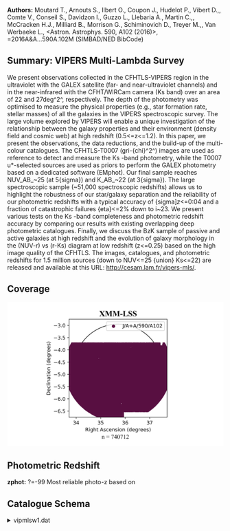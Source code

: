 **Authors:** Moutard T., Arnouts S., Ilbert O., Coupon J., Hudelot P., Vibert D.,, Comte V., Conseil S., Davidzon I., Guzzo L., Llebaria A., Martin C.,, McCracken H.J., Milliard B., Morrison G., Schiminovich D., Treyer M.,, Van Werbaeke L., <Astron. Astrophys. 590, A102 (2016)>, =2016A&A...590A.102M (SIMBAD/NED BibCode)

## Summary: VIPERS Multi-Lambda Survey 

We present observations collected in the CFHTLS-VIPERS region in the ultraviolet with the GALEX satellite (far- and near-ultraviolet channels) and in the near-infrared with the CFHT/WIRCam camera (Ks band) over an area of 22 and 27deg^2^, respectively. The depth of the photometry was optimised to measure the physical properties (e.g., star formation rate, stellar masses) of all the galaxies in the VIPERS spectroscopic survey. The large volume explored by VIPERS will enable a unique investigation of the relationship between the galaxy properties and their environment (density field and cosmic web) at high redshift (0.5<=z<=1.2). In this paper, we present the observations, the data reductions, and the build-up of the multi-colour catalogues. The CFHTLS-T0007 (gri-{chi}^2^) images are used as reference to detect and measure the Ks -band photometry, while the T0007 u*-selected sources are used as priors to perform the GALEX photometry based on a dedicated software (EMphot). Our final sample reaches NUV_AB_~25 (at 5{sigma}) and K_AB_~22 (at 3{sigma}). The large spectroscopic sample (~51,000 spectroscopic redshifts) allows us to highlight the robustness of our star/galaxy separation and the reliability of our photometric redshifts with a typical accuracy of {sigma]_z_<=0:04 and a fraction of catastrophic failures {eta}<=2% down to i~23. We present various tests on the Ks -band completeness and photometric redshift accuracy by comparing our results with existing overlapping deep photometric catalogues. Finally, we discuss the BzK sample of passive and active galaxies at high redshift and the evolution of galaxy morphology in the (NUV-r) vs (r-Ks) diagram at low redshift (z<=0.25) based on the high image quality of the CFHTLS. The images, catalogues, and photometric redshifts for 1.5 million sources (down to NUV<=25 {union} Ks<=22) are released and available at this URL: http://cesam.lam.fr/vipers-mls/.
## Coverage
![image](https://raw.githubusercontent.com/joshgithubbin/Sherlock-DDF/refs/heads/main/Catalogue%20Plotting/Catalogues/J-A+A-590-A102/Subcatalogues/XMM-LSS/Plots/fieldcover.png)
## Photometric Redshift 
 
**zphot:** ?=-99 Most reliable photo-z based on 
 

## Catalogue Schema

<details>
<summary>vipmlsw1.dat</summary>

| Bytes   | Format   | Units        | Label      | Explanations                                                     |
|:--------|:---------|:-------------|:-----------|:-----------------------------------------------------------------|
| 1- 7    | I7       | ---          | VIPERS-MLS | Running number in the considered                                 |
| 9- 24   | A16      | ---          | TileT07    | CFHTLS T0007 Tile                                                |
| 26- 36  | F11.7    | deg          | RAdeg      | Right ascension (J2000)                                          |
| 38- 48  | F11.8    | deg          | DEdeg      | Declination (J2000)                                              |
| 50- 56  | F7.3     | mag          | FUV        | ?=-99 GALEX FUV magnitude                                        |
| 58- 64  | F7.3     | mag          | NUV        | ?=-99 GALEX NUV magnitude                                        |
| 66- 72  | F7.3     | mag          | umag       | ?=-99 CFHTLS u magnitude (AB)                                    |
| 74- 80  | F7.3     | mag          | gmag       | ?=-99 CFHTLS g magnitude (AB)                                    |
| 82- 88  | F7.3     | mag          | rmag       | ?=-99 CFHTLS r magnitude (AB)                                    |
| 90- 96  | F7.3     | mag          | imag       | ?=-99 CFHTLS i magnitude (AB)                                    |
| 98-104  | F7.3     | mag          | ymag       | ?=-99 CFHTLS y magnitude (AB)                                    |
| 106-112 | F7.3     | mag          | zmag       | ?=-99 CFHTLS z magnitude (AB)                                    |
| 114-120 | F7.3     | mag          | Ksmag      | ?=-99 WIRCam Ks (2146nm) magnitude, AB                           |
| 122-146 | F25.22   | mag          | deltamag   | Weighted mean rescaling factor (from ISO                         |
| 148-157 | F10.2    | arcsec       | r2         | Half-light radius (see T0007 doc.)                               |
| 159-165 | F7.4     | mag/arcsec+2 | mumaxi     | i-band maximum surface brightness                                |
| 167     | I1       | ---          | flagpls    | [0/1] Point-Like Source (PLS) flag (1)                           |
| 169     | I1       | ---          | flagfake   | [0/1] Potential fake object flag (2)                             |
| 171-176 | F6.2     | ---          | zsec       | Redshift at the second significant PDF peak                      |
| 178-183 | F6.2     | ---          | zqso       | Best Redshift for the QSO                                        |
| 185-188 | I4       | ---          | Classks    | Classification (3)                                               |
| 190-197 | F8.4     | ---          | zphot      | ?=-99 Most reliable photo-z based on                             |
| 199-207 | F9.5     | ---          | E_zphot    | ?=-99 zphot upper error (delimiting the 32%                      |
| 209-216 | F8.4     | ---          | e_zphot    | ?=-99 zphot lower error (delimiting the 32%                      |
| 218     | I1       | ---          | mopt       | [0/1] CFHTLenS Masks (mask_opt) (4)                              |
| 220     | I1       | ---          | mgalex     | [0/1] GALEX Masks (mask_galex) (4)                               |
| 222     | I1       | ---          | lfuv       | [0/1] FUV observed region (layout_fuv) (5)                       |
| 224     | I1       | ---          | lnuv       | [0/1] NUV observed region (layout_nuv) (5)                       |
| 226     | I1       | ---          | lks        | [0/1] WIRCam observed region                                     |
| 228-235 | F8.4     | mag          | e_FUV      | ?=-99 rms uncertainty on FUV                                     |
| 237-246 | F10.4    | mag          | e_NUV      | ?=-99 rms uncertainty on FUV                                     |
| 248-257 | F10.4    | mag          | e_umag     | ?=-99 rms uncertainty on umag                                    |
| 259-267 | F9.4     | mag          | e_gmag     | ?=-99 rms uncertainty on gamg                                    |
| 269-277 | F9.4     | mag          | e_rmag     | ?=-99 rms uncertainty on rmag                                    |
| 279-286 | F8.4     | mag          | e_imag     | ?=-99 rms uncertainty on imag                                    |
| 288-296 | F9.4     | mag          | e_ymag     | ?=-99 rms uncertainty on ymag                                    |
| 298-304 | F7.3     | mag          | i+ymag     | ?=-99 CFHTLS combined i-bands                                    |
| 306-314 | F9.4     | mag          | e_i+ymag   | ?=-99 rms uncertainty on i+ymag                                  |
| 316-325 | F10.4    | mag          | e_zmag     | ?=-99 rms uncertainty on zmag                                    |
| 327-336 | F10.4    | mag          | e_Ksmag    | ?=-99 rms uncertainty on Ksmag                                   |
| 338-342 | F5.1     | ---          | Context    | Selected bands for SED fitting                                   |
| 344     | I1       | ---          | Nband      | [1/8] Number of bands used in the SED                            |
| 346-357 | F12.6    | ---          | chibest    | ?=99999 Minimum Chi-square for the galaxy                        |
| 359-362 | I4       | ---          | modbest    | ?=-999 Best model from the galaxy                                |
| 364-371 | F8.4     | ---          | zbest      | ?=-99 Redshift at minimum                                        |
| 373-379 | F7.3     | ---          | pdzbest    | Integrated PDF(z) in between                                     |
| 381-392 | F12.6    | ---          | chistar    | ?=99999 Minimum Chi-square for the STAR                          |
| 394-397 | I4       | ---          | modstar    | ?=-999 Best model from the STAR                                  |
| 399-410 | F12.6    | ---          | chiqso     | ?=99999 Minimum Chi-square for the QSO                           |
| 412-415 | I4       | ---          | modqso     | ?=-999 Best model from the QSO                                   |
| 0       | =        | Extended     | 1          | = Point-like source in at least two detection bands OR saturated |
| 0       | =        | Good         | object     | 1 = Fake object                                                  |
| 0       | =        | Outside      | (good      | object)                                                          |
| 1       | =        | Inside       | (bad       | object)                                                          |
| 0       | =        | Inside       | (good      | object)                                                          |
| 1       | =        | Outside      | (bad       | object)                                                          |

**Note**: Point-Like Source (PLS) flag as follows:
           0 = Extended
           1 = Point-like source in at least two detection bands OR saturated
Note (2): Potential fake object flag as follows:
           0 = Good object
           1 = Fake object
Note (3): Classification:
          GALAXY [0-9]  /  STAR [10-19] /  QSO [20-29]
Note (4): CFHTLenS and GALEX masks codes as follows:
           0 = Outside (good object)
           1 = Inside (bad object)
Note (5): Layout flags as follows:
           0 = Inside (good object)
           1 = Outside (bad object)

</details>
